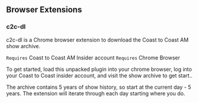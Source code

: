 ## Browser Extensions

### c2c-dl

c2c-dl is a Chrome browser extension to download the Coast to Coast AM show archive.

`Requires` Coast to Coast AM Insider account
`Requires` Chrome Browser

To get started, load this unpacked plugin into your chrome browser, log into your Coast to Coast insider account, and visit the show archive to get start..

The archive contains 5 years of show history, so start at the current day - 5 years. The extension will iterate through each day starting where you do. 
